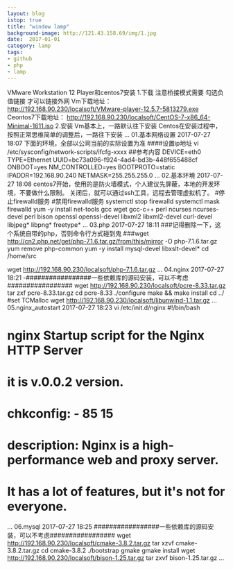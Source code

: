 ```yaml
---
layout: blog
istop: true
title: "window lamp"
background-image: http://121.43.158.69/img/1.jpg
date:  2017-01-01
category: lamp
tags:
- github
- php
- lamp
---
```


VMware Workstation 12 Player和centos7安装
1.下载 注意桥接模式需要 勾选负值链接 才可以链接外网
Vm下载地址：
http://192.168.90.230/localsoft/VMware-player-12.5.7-5813279.exe
Ceontos7下载地址：
http://192.168.90.230/localsoft/CentOS-7-x86_64-Minimal-1611.iso
2.安装
Vm基本上，一路默认往下安装
Centos在安装过程中，按照正常思维简单的调整后，一路往下安装
...
01.基本网络设置
2017-07-27 18:07
下面的环境，全部以公司当前的实际设置为准
####设置ip地址
vi /etc/sysconfig/network-scripts/ifcfg-xxxx
##参考内容
DEVICE=eth0
TYPE=Ethernet
UUID=bc73a096-f924-4ad4-bd3b-448f655488cf
ONBOOT=yes
NM_CONTROLLED=yes
BOOTPROTO=static
IPADDR=192.168.90.240
NETMASK=255.255.255.0
...
02.基本环境
2017-07-27 18:08
centos7开始，使用的是防火墙模式，个人建议先屏蔽，本地的开发环境，不要做什么限制。
关闭后，就可以通过ssh工具，远程去管理虚拟机了。
#停止firewalld服务 #禁用firewalld服务
systemctl stop firewalld
systemctl mask firewalld
yum -y install net-tools gcc wget gcc-c++ perl ncurses ncurses-devel perl bison openssl openssl-devel  libxml2 libxml2-devel curl-devel libjpeg* libpng* freetype*
...
03.php
2017-07-27 18:11
###记得删除一下，这个系统自带的php，否则命令行方式碰到鬼
###wget http://cn2.php.net/get/php-7.1.6.tar.gz/from/this/mirror -O php-7.1.6.tar.gz
yum remove php-common
yum -y install mysql-devel libxslt-devel*
cd /home/src

wget http://192.168.90.230/localsoft/php-7.1.6.tar.gz
...
04.nginx
2017-07-27 18:21
-#################一些依赖库的源码安装，可以不考虑#################
wget http://192.168.90.230/localsoft/pcre-8.33.tar.gz
tar zxf pcre-8.33.tar.gz 
cd pcre-8.33 
./configure
make && make install
cd ../
#set TCMalloc 
wget http://192.168.90.230/localsoft/libunwind-1.1.tar.gz 
...
05.nginx_autostart
2017-07-27 18:23
vi /etc/init.d/nginx
#!/bin/bash
# nginx Startup script for the Nginx HTTP Server
# it is v.0.0.2 version.
# chkconfig: - 85 15
# description: Nginx is a high-performance web and proxy server.
#              It has a lot of features, but it's not for everyone.
...
06.mysql
2017-07-27 18:25
#################一些依赖库的源码安装，可以不考虑#################
wget http://192.168.90.230/localsoft/cmake-3.8.2.tar.gz
tar xzvf cmake-3.8.2.tar.gz
cd cmake-3.8.2
./bootstrap
gmake
gmake install
wget http://192.168.90.230/localsoft/bison-1.25.tar.gz
tar zxvf bison-1.25.tar.gz
...
